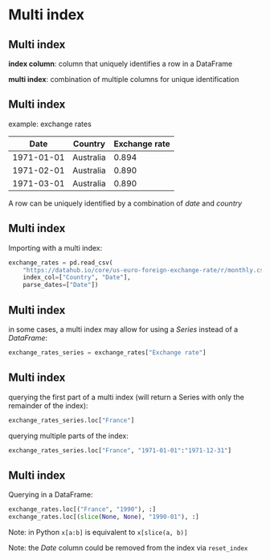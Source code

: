 # Multi index

## Multi index

**index column**: column that uniquely identifies a row in a DataFrame

**multi index**: combination of multiple columns for unique identification

## Multi index

example: exchange rates

| Date       | Country   | Exchange rate |
| ---------- | --------- | ------------- |
| 1971-01-01 | Australia | 0.894         |
| 1971-02-01 | Australia | 0.890         |
| 1971-03-01 | Australia | 0.890         |

A row can be uniquely identified by a combination of _date_ and _country_

## Multi index

Importing with a multi index:

```py
exchange_rates = pd.read_csv(
    "https://datahub.io/core/us-euro-foreign-exchange-rate/r/monthly.csv",
    index_col=["Country", "Date"],
    parse_dates=["Date"])
```

## Multi index

in some cases, a multi index may allow for using a _Series_ instead of a _DataFrame_:

```py
exchange_rates_series = exchange_rates["Exchange rate"]
```

## Multi index

querying the first part of a multi index (will return a Series with only the remainder of the index):

```py
exchange_rates_series.loc["France"]
```

querying multiple parts of the index:

```py
exchange_rates_series.loc["France", "1971-01-01":"1971-12-31"]
```

## Multi index

Querying in a DataFrame:

```py
exchange_rates.loc[("France", "1990"), :]
exchange_rates.loc[(slice(None, None), "1990-01"), :]
```

Note: in Python `x[a:b]` is equivalent to `x[slice(a, b)]`

Note: the _Date_ column could be removed from the index via `reset_index`
